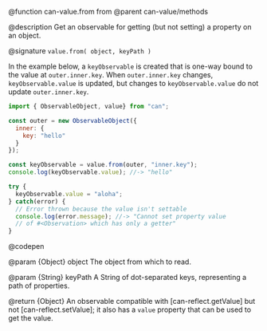 @function can-value.from from
@parent can-value/methods

@description Get an observable for getting (but not setting) a property on an object.

@signature `value.from( object, keyPath )`

  In the example below, a `keyObservable` is created that is one-way bound to the
  value at `outer.inner.key`. When `outer.inner.key` changes,
  `keyObservable.value` is updated, but changes to `keyObservable.value` do not
  update `outer.inner.key`.

  ```js
  import { ObservableObject, value} from "can";

  const outer = new ObservableObject({
    inner: {
      key: "hello"
    }
  });

  const keyObservable = value.from(outer, "inner.key");
  console.log(keyObservable.value); //-> "hello"

  try {
    keyObservable.value = "aloha";
  } catch(error) {
    // Error thrown because the value isn't settable
    console.log(error.message); //-> "Cannot set property value
    // of #<Observation> which has only a getter"
  }
  ```
  @codepen

  @param {Object} object The object from which to read.

  @param {String} keyPath A String of dot-separated keys, representing a path of properties.

  @return {Object} An observable compatible with [can-reflect.getValue]
  but not [can-reflect.setValue]; it also has a `value` property that
  can be used to get the value.
